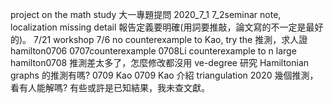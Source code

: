 project on the math study
大一專題提問 2020_7_1
7_2seminar note,   localization missing detail
報告定義要明確(用詞要推敲，論文寫的不一定是最好的)。
7/21 workshop
7/6 no counterexample to Kao, try the 推測，求人證 
hamilton0706
0707counterexample  0708Li counterexample to n large hamilton0708
推測差太多了，怎麼修改都沒用  ve-degree 研究 Hamiltonian graphs 的推測有嗎?
0709 Kao 0709 Kao 介紹 triangulation 2020
幾個推測，看有人能解嗎?
有些或許是已知結果，我未查文獻。
